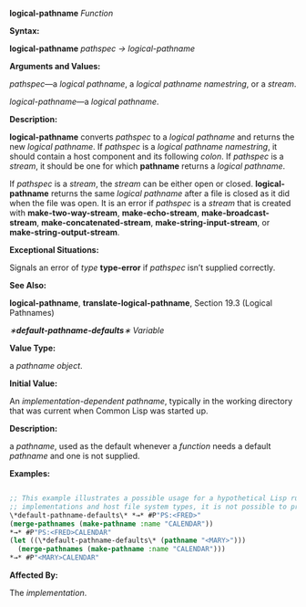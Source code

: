 **logical-pathname** *Function* 



**Syntax:** 



**logical-pathname** *pathspec → logical-pathname* 



**Arguments and Values:** 



*pathspec*—a *logical pathname*, a *logical pathname namestring*, or a *stream*. 



*logical-pathname*—a *logical pathname*. 



**Description:** 



**logical-pathname** converts *pathspec* to a *logical pathname* and returns the new *logical pathname*. If *pathspec* is a *logical pathname namestring*, it should contain a host component and its following *colon*. If *pathspec* is a *stream*, it should be one for which **pathname** returns a *logical pathname*. 



If *pathspec* is a *stream*, the *stream* can be either open or closed. **logical-pathname** returns the same *logical pathname* after a file is closed as it did when the file was open. It is an error if *pathspec* is a *stream* that is created with **make-two-way-stream**, **make-echo-stream**, **make-broadcast-stream**, **make-concatenated-stream**, **make-string-input-stream**, or **make-string-output-stream**. 



**Exceptional Situations:** 



Signals an error of *type* **type-error** if *pathspec* isn’t supplied correctly. 



**See Also:** 



**logical-pathname**, **translate-logical-pathname**, Section 19.3 (Logical Pathnames) 



 



 



*∗***default-pathname-defaults***∗ Variable* 



**Value Type:** 



a *pathname object*. 



**Initial Value:** 



An *implementation-dependent pathname*, typically in the working directory that was current when Common Lisp was started up. 



**Description:** 



a *pathname*, used as the default whenever a *function* needs a default *pathname* and one is not supplied. 



**Examples:**
```lisp

;; This example illustrates a possible usage for a hypothetical Lisp running on a ;; DEC TOPS-20 file system. Since pathname conventions vary between Lisp 
;; implementations and host file system types, it is not possible to provide a ;; general-purpose, conforming example. 
\*default-pathname-defaults\* *→* #P"PS:<FRED>" 
(merge-pathnames (make-pathname :name "CALENDAR")) 
*→* #P"PS:<FRED>CALENDAR" 
(let ((\*default-pathname-defaults\* (pathname "<MARY>"))) 
  (merge-pathnames (make-pathname :name "CALENDAR"))) 
*→* #P"<MARY>CALENDAR" 

```
**Affected By:** 



The *implementation*. 



